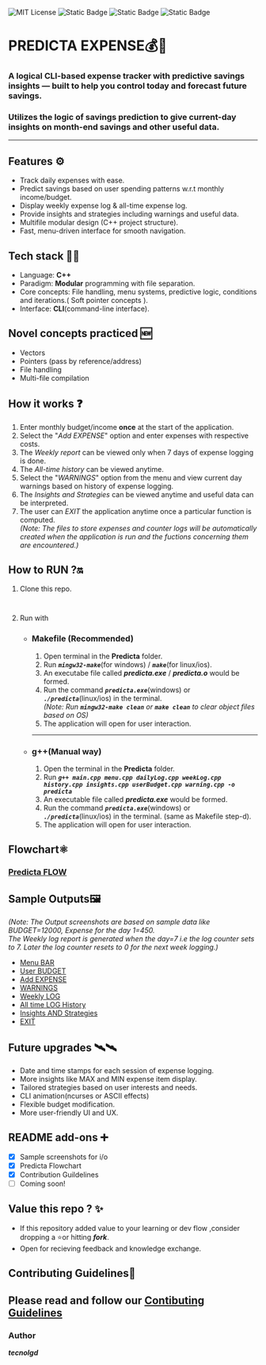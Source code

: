 ![MIT License](https://img.shields.io/github/license/tecnolgd/PredictaExpense-cpp.svg)
![Static Badge](https://img.shields.io/badge/tools-Open_Source-blue)
![Static Badge](https://img.shields.io/badge/interface-CLI-white)
![Static Badge](https://img.shields.io/badge/version-1.1-red)



# PREDICTA EXPENSE💰🔮
### A logical CLI-based expense tracker with predictive savings insights — built to help you control today and forecast future savings.    
### Utilizes the logic of savings prediction to give current-day insights on month-end savings and other useful data.
 ---
 ## Features ⚙️
 * Track daily expenses with ease.
 * Predict savings based on user spending patterns w.r.t monthly income/budget.
 * Display weekly expense log & all-time expense log.
 * Provide insights and strategies including warnings and useful data.
 * Multifile modular design (C++ project structure).
 * Fast, menu-driven interface for smooth navigation.
 
 ## Tech stack 🚀🚀
 * Language: **C++**
 * Paradigm: **Modular** programming with file separation.
 * Core concepts: File handling, menu systems, predictive logic, conditions and iterations.( Soft pointer concepts ).
 * Interface: **CLI**(command-line interface).
 
 ## Novel concepts practiced 🆕
 * Vectors
 * Pointers (pass by reference/address)
 * File handling
 * Multi-file compilation
 
 ## How it works ❓
 1) Enter monthly budget/income **once** at the start of the application.
 2) Select the "*Add EXPENSE*" option and enter expenses with respective costs.
 3) The *Weekly report* can be viewed only when 7 days of expense logging is done.
 4) The *All-time history* can be viewed anytime.
 5) Select the "*WARNINGS*" option from the menu and view current day warnings based on history of expense logging.
 6) The *Insights and Strategies* can be viewed anytime and useful data can be interpreted.
 7) The user can *EXIT* the application anytime once a particular function is computed.  
 *(Note: The files to store expenses and counter logs will be automatically created when the application is run and the fuctions concerning them are encountered.)*
 
 ## How to RUN ?🔛
 1) Clone this repo.
 ```git clone https://github.com/tecnolgd/PredictaExpense-cpp.git
```
```cd PredictaExpense
```
      
2) Run with  
    * ### Makefile (Recommended)
        1. Open terminal in the **Predicta** folder. 
        2. Run ***`mingw32-make`***(for windows) / ***`make`***(for linux/ios).
        3. An executabe file called ***predicta.exe*** / ***predicta.o*** would be formed.
        4. Run the command ***`predicta.exe`***(windows) or ***`./predicta`***(linux/ios) in the terminal.  
        *(Note: Run ***`mingw32-make clean`*** or ***`make clean`*** to clear object files based on OS)*
        5. The application will open for user interaction.
        ---

    * ### g++(Manual way)     
        1. Open the terminal in the **Predicta** folder.
        2. Run ***`g++ main.cpp menu.cpp dailyLog.cpp weekLog.cpp history.cpp insights.cpp userBudget.cpp warning.cpp -o predicta`***
        3. An executable file called ***predicta.exe*** would be formed.
        4. Run the command ***`predicta.exe`***(windows) or ***`./predicta`***(linux/ios) in the terminal. (same as Makefile step-d).
        5. The application will open for user interaction.

## Flowchart⚛️
### [Predicta FLOW](output_img/Flowchart_1.png)

 ## Sample Outputs🖼️
 *(Note: The Output screenshots are based on sample data like BUDGET=12000, Expense for the day 1=450.*    
 *The Weekly log report is generated when the day=7 i.e the log counter sets to 7. Later the log counter resets to 0 for the next week logging.)*
* [Menu BAR](output_img/menu_img.png)    
* [User BUDGET](output_img/Budget.png)
* [Add EXPENSE](output_img/Expense_log.png)
* [WARNINGS](output_img/warnings_3.png)
* [Weekly LOG](output_img/week_log.png)
* [All time LOG History](output_img/All_time_log.png)
* [Insights AND Strategies](output_img/insights_3.png)
* [EXIT](output_img/exit.png)
 
 
 ## Future upgrades 🛰️🛰️
 * Date and time stamps for each session of expense logging.
 * More insights like MAX and MIN expense item display.
 * Tailored strategies based on user interests and needs.
 * CLI animation(ncurses or ASCII effects)
 * Flexible budget modification.
 * More user-friendly UI and UX.
 
 ## README add-ons ➕   
- [x] Sample screenshots for i/o
- [x] Predicta Flowchart
- [x] Contribution Guildelines
- [ ] Coming soon!
 
 ## Value this repo ? ✨
*  If this repository added value to your learning or dev flow ,consider dropping a ⭐or hitting ***fork***.  
* Open for recieving feedback and knowledge exchange.
 
 ## Contributing Guidelines📜
 Please read and follow our [Contibuting Guidelines](CONTRIBUTING.md)
 ---
 ### Author     
 ***tecnolgd***

 




